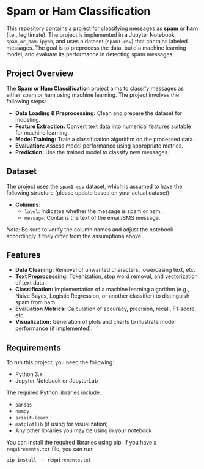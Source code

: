 # Spam or Ham Classification

This repository contains a project for classifying messages as **spam** or **ham** (i.e., legitimate). The project is implemented in a Jupyter Notebook, `spam_or_ham.ipynb`, and uses a dataset (`spam1.csv`) that contains labeled messages. The goal is to preprocess the data, build a machine learning model, and evaluate its performance in detecting spam messages.

## Project Overview

The **Spam or Ham Classification** project aims to classify messages as either spam or ham using machine learning. The project involves the following steps:

- **Data Loading & Preprocessing:** Clean and prepare the dataset for modeling.
- **Feature Extraction:** Convert text data into numerical features suitable for machine learning.
- **Model Training:** Train a classification algorithm on the processed data.
- **Evaluation:** Assess model performance using appropriate metrics.
- **Prediction:** Use the trained model to classify new messages.

## Dataset

The project uses the `spam1.csv` dataset, which is assumed to have the following structure (please update based on your actual dataset):

- **Columns:**
  - `label`: Indicates whether the message is spam or ham.
  - `message`: Contains the text of the email/SMS message.

*Note:* Be sure to verify the column names and adjust the notebook accordingly if they differ from the assumptions above.

## Features

- **Data Cleaning:** Removal of unwanted characters, lowercasing text, etc.
- **Text Preprocessing:** Tokenization, stop word removal, and vectorization of text data.
- **Classification:** Implementation of a machine learning algorithm (e.g., Naive Bayes, Logistic Regression, or another classifier) to distinguish spam from ham.
- **Evaluation Metrics:** Calculation of accuracy, precision, recall, F1-score, etc.
- **Visualization:** Generation of plots and charts to illustrate model performance (if implemented).

## Requirements

To run this project, you need the following:

- Python 3.x
- Jupyter Notebook or JupyterLab

The required Python libraries include:

- `pandas`
- `numpy`
- `scikit-learn`
- `matplotlib` (if using for visualization)
- Any other libraries you may be using in your notebook

You can install the required libraries using pip. If you have a `requirements.txt` file, you can run:

```bash
pip install -r requirements.txt
